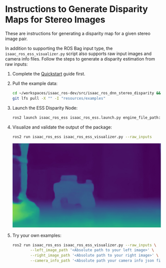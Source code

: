 # Instructions to Generate Disparity Maps for Stereo Images

These are instructions for generating a disparity map for a given stereo image pair.

In addition to supporting the ROS Bag input type, the `isaac_ros_ess_visualizer.py` script also supports raw input images and camera info files. Follow the steps to generate a disparity estimation from raw inputs:

1. Complete the [Quickstart](../README.md#quickstart) guide first.

2. Pull the example data:

   ```bash
   cd ~/workspaces/isaac_ros-dev/src/isaac_ros_dnn_stereo_disparity && \
   git lfs pull -X "" -I "resources/examples"
   ```

3. Launch the ESS Disparity Node:

   ```bash
   ros2 launch isaac_ros_ess isaac_ros_ess.launch.py engine_file_path:=/workspaces/isaac_ros-dev/src/isaac_ros_dnn_stereo_disparity/resources/ess.engine
   ```

4. Visualize and validate the output of the package:

    ```bash
    ros2 run isaac_ros_ess isaac_ros_ess_visualizer.py --raw_inputs
    ```

    <div align="center"><img src="../resources/output_raw.jpeg" width="600px" title="Output of ESS Disparity Node."/></div>

5. Try your own examples:

    ```bash
    ros2 run isaac_ros_ess isaac_ros_ess_visualizer.py --raw_inputs \
            --left_image_path '<Absolute path to your left image>' \
            --right_image_path '<Absolute path to your right image>' \
            --camera_info_path '<Absolute path your camera info json file>'
    ```
